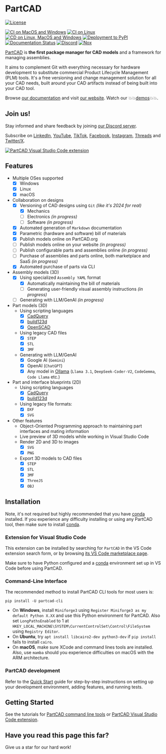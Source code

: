 # PartCAD <!-- omit in toc -->

[![License](https://github.com/openvmp/partcad/blob/main/apache20.svg?raw=true)](./LICENSE.txt)

[![CI on MacOS and Windows](https://github.com/openvmp/partcad/actions/workflows/python-test.yml/badge.svg)](https://github.com/openvmp/partcad/actions/workflows/python-test.yml)
[![CI on Linux](https://github.com/partcad/partcad/actions/workflows/dev-container.yml/badge.svg)](https://github.com/openvmp/partcad/actions/workflows/dev-container.yml)
[![CD on Linux, MacOS and Windows](https://github.com/openvmp/partcad/actions/workflows/python-build.yml/badge.svg)](https://github.com/openvmp/partcad/actions/workflows/python-build.yml)
[![Deployment to PyPI](https://github.com/openvmp/partcad/actions/workflows/python-deploy.yml/badge.svg)](https://github.com/openvmp/partcad/actions/workflows/python-deploy.yml)
[![Documentation Status](https://readthedocs.org/projects/partcad/badge/?version=latest)](https://partcad.readthedocs.io/en/latest/?badge=latest)
<a href="https://discord.gg/9AEu3vF7rv"><img alt="Discord" src="https://img.shields.io/discord/1091497262733074534?logo=discord&logoColor=white&label=Discord&labelColor=353c43&color=31c151"></a>
[![Nox](https://img.shields.io/badge/%F0%9F%A6%8A-Nox-D85E00.svg)](https://github.com/wntrblm/nox)

[PartCAD] is **the first package manager for CAD models** and a framework for managing assemblies.

It aims to complement Git with everything necessary for hardware development to substitute commercial Product Lifecycle
Management (PLM) tools. It's a free versioning and change management solution for all your CAD needs, built around your
CAD artifacts instead of being built into your CAD tool.

Browse [our documentation] and visit [our website]. Watch our 💥💥[demos](https://youtube.com/@PartCAD)💥💥.

## Join us!

Stay informed and share feedback by joining [our Discord server](https://discord.gg/9AEu3vF7rv). <br/>

Subscribe on [LinkedIn], [YouTube], [TikTok], [Facebook], [Instagram], [Threads] and [Twitter/X].

[![PartCAD Visual Studio Code extension](../docs/source/images/vscode1.png)](https://marketplace.visualstudio.com/items?itemName=OpenVMP.partcad)

## Features

- Multiple OSes supported
  - [x] Windows
  - [x] Linux
  - [x] macOS
- Collaboration on designs
  - [x] Versioning of CAD designs using `Git` _(like it's 2024 for real)_
    - [x] Mechanics
    - [ ] Electronics _(in progress)_
    - [ ] Software _(in progress)_
  - [x] Automated generation of `Markdown` documentation
  - [x] Parametric (hardware and software) bill of materials
  - [x] Publish models online on PartCAD.org
  - [ ] Publish models online on your website _(in progress)_
  - [ ] Publish configurable parts and assemblies online _(in progress)_
  - [ ] Purchase of assemblies and parts online, both marketplace and SaaS _(in progress)_
  - [x] Automated purchase of parts via CLI
- Assembly models (3D)
  - [x] Using specialized `Assembly YAML` format
    - [x] Automatically maintaining the bill of materials
    - [ ] Generating user-friendly visual assembly instructions _(in progress)_
  - [ ] Generating with LLM/GenAI _(in progress)_
- Part models (3D)
  - Using scripting languages
    - [x] [CadQuery]
    - [x] [build123d]
    - [x] [OpenSCAD]
  - Using legacy CAD files
    - [x] `STEP`
    - [x] `STL`
    - [x] `3MF`
  - Generating with LLM/GenAI
    - [x] Google AI (`Gemini`)
    - [x] OpenAI (`ChatGPT`)
    - [x] Any model in [Ollama](https://ollama.com/) (`Llama 3.1`, `DeepSeek-Coder-V2`, `CodeGemma`, `Code Llama` etc.)
- Part and interface blueprints (2D)
  - Using scripting languages
    - [x] [CadQuery]
    - [x] [build123d]
  - Using legacy file formats:
    - [x] `DXF`
    - [x] `SVG`
- Other features
  - Object-Oriented Programming approach to maintaining part interfaces and mating information
  - Live preview of 3D models while working in Visual Studio Code
  - Render 2D and 3D to images
    - [x] `SVG`
    - [x] `PNG`
  - Export 3D models to CAD files
    - [x] `STEP`
    - [x] `STL`
    - [x] `3MF`
    - [x] `ThreeJS`
    - [x] `OBJ`

## Installation

Note, it's not required but highly recommended that you have [conda] installed. If you experience any difficulty
installing or using any PartCAD tool, then make sure to install [conda].

### Extension for Visual Studio Code

This extension can be installed by searching for `PartCAD` in the VS Code extension search form, or by browsing
[its VS Code marketplace page](https://marketplace.visualstudio.com/items?itemName=OpenVMP.partcad).

Make sure to have Python configured and a [conda] environment set up in VS Code before using PartCAD.

### Command-Line Interface

The recommended method to install PartCAD CLI tools for most users is:

```shell
pip install -U partcad-cli
```

- On **Windows**, install `Miniforge3` using `Register Miniforge3 as my default Python X.XX` and use this Python
  environment for PartCAD. Also set `LongPathsEnabled` to 1 at
  `HKEY_LOCAL_MACHINE\SYSTEM\CurrentControlSet\Control\FileSystem` using `Registry Editor`.
- On **Ubuntu**, try `apt install libcairo2-dev python3-dev` if `pip install` fails to install `cairo`.
- On **macOS**, make sure XCode and command lines tools are installed. Also, use `mamba` should you experience
  difficulties on macOS with the ARM architecture.

### PartCAD development

Refer to the [Quick Start] guide for step-by-step instructions on setting up your development environment, adding
features, and running tests.

## Getting Started

See the tutorials for [PartCAD command line tools](https://partcad.readthedocs.io/en/latest/tutorial.html#command-line)
or [PartCAD Visual Studio Code extension](https://partcad.readthedocs.io/en/latest/tutorial.html#vs-code-extension).

## Have you read this page this far?

Give us a star for our hard work!

[PartCAD]: https://partcad.org/
[our website]: https://partcad.org/
[our documentation]: https://partcad.readthedocs.io/en/latest/?badge=latest
[LinkedIn]: https://linkedin.com/company/partcad
[YouTube]: https://youtube.com/@PartCAD
[TikTok]: https://tiktok.com/@partcad
[Facebook]: https://www.facebook.com/profile.php?id=61568171037701
[Instagram]: https://instagram.com/partcadofficial
[Twitter/X]: https://x.com/PartCAD
[Threads]: https://threads.net/@partcadofficial
[conda]: https://docs.conda.io/
[CadQuery]: https://github.com/CadQuery/cadquery
[build123d]: https://github.com/gumyr/build123d
[OpenSCAD]: https://openscad.org/
[STEP]: https://en.wikipedia.org/wiki/ISO_10303
[OpenCASCADE]: https://www.opencascade.com/
[Quick Start]: https://partcad.github.io/partcad/development/quick-start/
